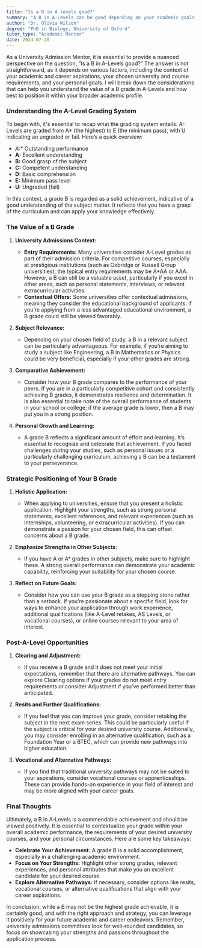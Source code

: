 ```yaml
---
title: "Is a B in A levels good?"
summary: "A B in A-Levels can be good depending on your academic goals, university requirements, and career aspirations. Consider your overall profile."
author: "Dr. Olivia Wilson"
degree: "PhD in Biology, University of Oxford"
tutor_type: "Academic Mentor"
date: 2024-07-20
---
```


As a University Admission Mentor, it is essential to provide a nuanced perspective on the question, “Is a B in A-Levels good?” The answer is not straightforward, as it depends on various factors, including the context of your academic and career aspirations, your chosen university and course requirements, and your personal goals. I will break down the considerations that can help you understand the value of a B grade in A-Levels and how best to position it within your broader academic profile.

### Understanding the A-Level Grading System

To begin with, it's essential to recap what the grading system entails. A-Levels are graded from A* (the highest) to E (the minimum pass), with U indicating an ungraded or fail. Here’s a quick overview:

- **A*:** Outstanding performance
- **A:** Excellent understanding
- **B:** Good grasp of the subject
- **C:** Competent understanding
- **D:** Basic comprehension
- **E:** Minimum pass level
- **U:** Ungraded (fail)

In this context, a grade B is regarded as a solid achievement, indicative of a good understanding of the subject matter. It reflects that you have a grasp of the curriculum and can apply your knowledge effectively. 

### The Value of a B Grade

1. **University Admissions Context:**
   - **Entry Requirements:** Many universities consider A-Level grades as part of their admission criteria. For competitive courses, especially at prestigious institutions (such as Oxbridge or Russell Group universities), the typical entry requirements may be A*AA or AAA. However, a B can still be a valuable asset, particularly if you excel in other areas, such as personal statements, interviews, or relevant extracurricular activities.
   - **Contextual Offers:** Some universities offer contextual admissions, meaning they consider the educational background of applicants. If you’re applying from a less advantaged educational environment, a B grade could still be viewed favorably.

2. **Subject Relevance:**
   - Depending on your chosen field of study, a B in a relevant subject can be particularly advantageous. For example, if you’re aiming to study a subject like Engineering, a B in Mathematics or Physics could be very beneficial, especially if your other grades are strong.

3. **Comparative Achievement:**
   - Consider how your B grade compares to the performance of your peers. If you are in a particularly competitive cohort and consistently achieving B grades, it demonstrates resilience and determination. It is also essential to take note of the overall performance of students in your school or college; if the average grade is lower, then a B may put you in a strong position.

4. **Personal Growth and Learning:**
   - A grade B reflects a significant amount of effort and learning. It’s essential to recognize and celebrate that achievement. If you faced challenges during your studies, such as personal issues or a particularly challenging curriculum, achieving a B can be a testament to your perseverance.

### Strategic Positioning of Your B Grade

1. **Holistic Application:**
   - When applying to universities, ensure that you present a holistic application. Highlight your strengths, such as strong personal statements, excellent references, and relevant experiences (such as internships, volunteering, or extracurricular activities). If you can demonstrate a passion for your chosen field, this can offset concerns about a B grade.

2. **Emphasize Strengths in Other Subjects:**
   - If you have A or A* grades in other subjects, make sure to highlight these. A strong overall performance can demonstrate your academic capability, reinforcing your suitability for your chosen course.

3. **Reflect on Future Goals:**
   - Consider how you can use your B grade as a stepping stone rather than a setback. If you’re passionate about a specific field, look for ways to enhance your application through work experience, additional qualifications (like A-Level retakes, AS Levels, or vocational courses), or online courses relevant to your area of interest.

### Post-A-Level Opportunities

1. **Clearing and Adjustment:**
   - If you receive a B grade and it does not meet your initial expectations, remember that there are alternative pathways. You can explore Clearing options if your grades do not meet entry requirements or consider Adjustment if you've performed better than anticipated.

2. **Resits and Further Qualifications:**
   - If you feel that you can improve your grade, consider retaking the subject in the next exam series. This could be particularly useful if the subject is critical for your desired university course. Additionally, you may consider enrolling in an alternative qualification, such as a Foundation Year or a BTEC, which can provide new pathways into higher education.

3. **Vocational and Alternative Pathways:**
   - If you find that traditional university pathways may not be suited to your aspirations, consider vocational courses or apprenticeships. These can provide hands-on experience in your field of interest and may be more aligned with your career goals.

### Final Thoughts

Ultimately, a B in A-Levels is a commendable achievement and should be viewed positively. It is essential to contextualize your grade within your overall academic performance, the requirements of your desired university courses, and your personal circumstances. Here are some key takeaways:

- **Celebrate Your Achievement:** A grade B is a solid accomplishment, especially in a challenging academic environment.
- **Focus on Your Strengths:** Highlight other strong grades, relevant experiences, and personal attributes that make you an excellent candidate for your desired course.
- **Explore Alternative Pathways:** If necessary, consider options like resits, vocational courses, or alternative qualifications that align with your career aspirations.

In conclusion, while a B may not be the highest grade achievable, it is certainly good, and with the right approach and strategy, you can leverage it positively for your future academic and career endeavors. Remember, university admissions committees look for well-rounded candidates, so focus on showcasing your strengths and passions throughout the application process.
    